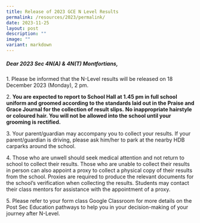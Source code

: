 ```yaml
---
title: Release of 2023 GCE N Level Results
permalink: /resources/2023/permalink/
date: 2023-11-25
layout: post
description: ""
image: ""
variant: markdown
---
```

##### Dear 2023 Sec 4N(A) &amp; 4N(T) Montfortians,  
         
1\. Please be informed that the N-Level results will be released on 18 December 2023 (Monday), 2 pm.

2\. **You are expected to report to School Hall at 1.45 pm in full school uniform and groomed according to the standards laid out in the Praise and Grace Journal for the collection of result slips.** **No inappropriate hairstyle or coloured hair. You will not be allowed into the school until your grooming is rectified.**

3\. Your parent/guardian may accompany you to collect your results. If your parent/guardian is driving, please ask him/her to park at the nearby HDB carparks around the school.

4\. Those who are unwell should seek medical attention and not return to school to collect their results. Those who are unable to collect their results in person can also appoint a proxy to collect a physical copy of their results from the school. Proxies are required to produce the relevant documents for the school’s verification when collecting the results. Students may contact their class mentors for assistance with the appointment of a proxy.
         <!-- /\* Font Definitions \*/ @font-face {font-family:"Cambria Math"; panose-1:2 4 5 3 5 4 6 3 2 4; mso-font-charset:0; mso-generic-font-family:roman; mso-font-pitch:variable; mso-font-signature:-536869121 1107305727 33554432 0 415 0;} /\* Style Definitions \*/ p.MsoNormal, li.MsoNormal, div.MsoNormal {mso-style-unhide:no; mso-style-qformat:yes; mso-style-parent:""; margin:0in; mso-pagination:widow-orphan; font-size:12.0pt; font-family:"Times New Roman",serif; mso-fareast-font-family:"Times New Roman";} .MsoChpDefault {mso-style-type:export-only; mso-default-props:yes; font-family:"Calibri",sans-serif; mso-ascii-font-family:Calibri; mso-ascii-theme-font:minor-latin; mso-fareast-font-family:DengXian; mso-fareast-theme-font:minor-fareast; mso-hansi-font-family:Calibri; mso-hansi-theme-font:minor-latin; mso-bidi-font-family:Latha; mso-bidi-theme-font:minor-bidi;} .MsoPapDefault {mso-style-type:export-only; margin-bottom:8.0pt; line-height:107%;} @page WordSection1 {size:8.5in 11.0in; margin:1.0in 1.0in 1.0in 1.0in; mso-header-margin:.5in; mso-footer-margin:.5in; mso-paper-source:0;} div.WordSection1 {page:WordSection1;} -->

5\. Please refer to your form class Google Classroom for more details on the Post Sec Education pathways to help you in your decision-making of your journey after N-Level.
